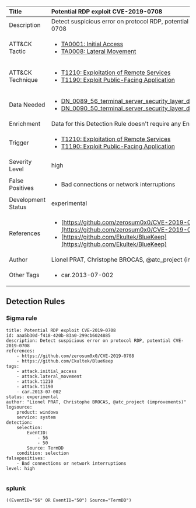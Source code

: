 | Title                | Potential RDP exploit CVE-2019-0708                                                                                                                                                 |
|:---------------------|:------------------------------------------------------------------------------------------------------------------------------------------------------------|
| Description          | Detect suspicious error on protocol RDP, potential CVE-2019-0708                                                                                                                                           |
| ATT&amp;CK Tactic    |  <ul><li>[TA0001: Initial Access](https://attack.mitre.org/tactics/TA0001)</li><li>[TA0008: Lateral Movement](https://attack.mitre.org/tactics/TA0008)</li></ul>  |
| ATT&amp;CK Technique | <ul><li>[T1210: Exploitation of Remote Services](https://attack.mitre.org/techniques/T1210)</li><li>[T1190: Exploit Public-Facing Application](https://attack.mitre.org/techniques/T1190)</li></ul>  |
| Data Needed          | <ul><li>[DN_0089_56_terminal_server_security_layer_detected_an_error](../Data_Needed/DN_0089_56_terminal_server_security_layer_detected_an_error.md)</li><li>[DN_0090_50_terminal_server_security_layer_detected_an_error](../Data_Needed/DN_0090_50_terminal_server_security_layer_detected_an_error.md)</li></ul>  |
| Enrichment           |  Data for this Detection Rule doesn't require any Enrichments.  |
| Trigger              | <ul><li>[T1210: Exploitation of Remote Services](../Triggers/T1210.md)</li><li>[T1190: Exploit Public-Facing Application](../Triggers/T1190.md)</li></ul>  |
| Severity Level       | high |
| False Positives      | <ul><li>Bad connections or network interruptions</li></ul>  |
| Development Status   | experimental |
| References           | <ul><li>[https://github.com/zerosum0x0/CVE-2019-0708](https://github.com/zerosum0x0/CVE-2019-0708)</li><li>[https://github.com/Ekultek/BlueKeep](https://github.com/Ekultek/BlueKeep)</li></ul>  |
| Author               | Lionel PRAT, Christophe BROCAS, @atc_project (improvements) |
| Other Tags           | <ul><li>car.2013-07-002</li></ul> | 

## Detection Rules

### Sigma rule

```
title: Potential RDP exploit CVE-2019-0708
id: aaa5b30d-f418-420b-83a0-299cb6024885
description: Detect suspicious error on protocol RDP, potential CVE-2019-0708
references:
    - https://github.com/zerosum0x0/CVE-2019-0708
    - https://github.com/Ekultek/BlueKeep
tags:
    - attack.initial_access
    - attack.lateral_movement
    - attack.t1210
    - attack.t1190
    - car.2013-07-002
status: experimental
author: "Lionel PRAT, Christophe BROCAS, @atc_project (improvements)"
logsource:
    product: windows
    service: system
detection:
    selection:
        EventID: 
            - 56
            - 50
        Source: TermDD
    condition: selection
falsepositives:
    - Bad connections or network interruptions
level: high


```





### splunk
    
```
((EventID="56" OR EventID="50") Source="TermDD")
```



